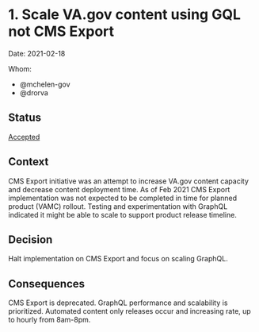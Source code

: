 # 1. Scale VA.gov content using GQL not CMS Export

Date: 2021-02-18

Whom:
- @mchelen-gov
- @drorva

## Status

[Accepted](https://github.com/department-of-veterans-affairs/va.gov-team/issues/20165)

## Context

CMS Export initiative was an attempt to increase VA.gov content capacity and decrease content deployment time.
As of Feb 2021 CMS Export implementation was not expected to be completed in time for planned product (VAMC) rollout.
Testing and experimentation with GraphQL indicated it might be able to scale to support product release timeline.

## Decision

Halt implementation on CMS Export and focus on scaling GraphQL.

## Consequences

CMS Export is deprecated.
GraphQL performance and scalability is prioritized.
Automated content only releases occur and increasing rate, up to hourly from 8am-8pm.
